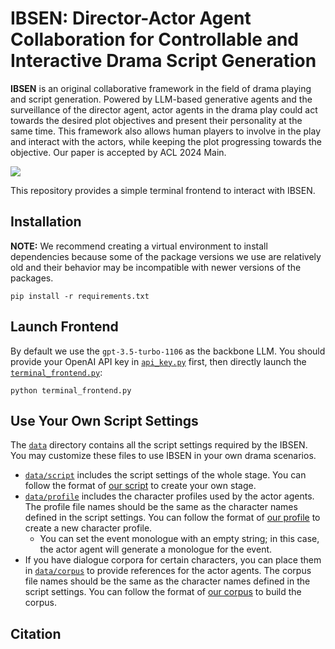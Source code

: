 # IBSEN: Director-Actor Agent Collaboration for Controllable and Interactive Drama Script Generation

**IBSEN** is an original collaborative framework in the field of drama playing and script generation. Powered by LLM-based generative agents and the surveillance of the director agent, actor agents in the drama play could act towards the desired plot objectives and present their personality at the same time. This framework also allows human players to involve in the play and interact with the actors, while keeping the plot progressing towards the objective. Our paper is accepted by ACL 2024 Main. 

![](https://i.imgur.com/6dZHh52.png)

This repository provides a simple terminal frontend to interact with IBSEN.

## Installation
**NOTE:** We recommend creating a virtual environment to install dependencies because some of the package versions we use are relatively old and their behavior may be incompatible with newer versions of the packages.
```
pip install -r requirements.txt
```

## Launch Frontend
By default we use the `gpt-3.5-turbo-1106` as the backbone LLM. You should provide your OpenAI API key in [`api_key.py`](api_key.py) first, then directly launch the [`terminal_frontend.py`](terminal_frontend.py):
```
python terminal_frontend.py
```

## Use Your Own Script Settings
The [`data`](data) directory contains all the script settings required by the IBSEN. You may customize these files to use IBSEN in your own drama scenarios.
- [`data/script`](data/script) includes the script settings of the whole stage. You can follow the format of [our script](data/script/hedda_gabler_modern.json) to create your own stage.
- [`data/profile`](data/profile) includes the character profiles used by the actor agents. The profile file names should be the same as the character names defined in the script settings. You can follow the format of [our profile](data/profile/Hedda%20Gai.json) to create a new character profile.
  - You can set the event monologue with an empty string; in this case, the actor agent will generate a monologue for the event.
- If you have dialogue corpora for certain characters, you can place them in [`data/corpus`](data/corpus/) to provide references for the actor agents. The corpus file names should be the same as the character names defined in the script settings. You can follow the format of [our corpus](data/corpus/example.csv) to build the corpus.

## Citation
